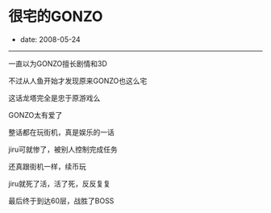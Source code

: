 # 很宅的GONZO

- date: 2008-05-24

--------------------------


一直以为GONZO擅长剧情和3D

不过从人鱼开始才发现原来GONZO也这么宅

这话龙塔完全是忠于原游戏么

GONZO太有爱了


整话都在玩街机，真是娱乐的一话

jiru可就惨了，被别人控制完成任务

还真跟街机一样，续币玩

jiru就死了活，活了死，反反复复

最后终于到达60层，战胜了BOSS
